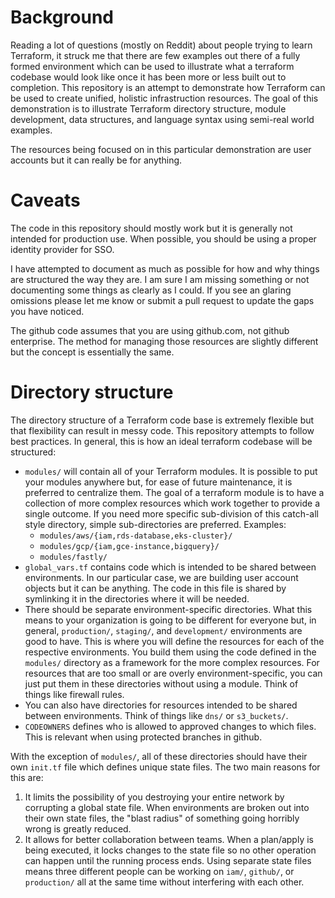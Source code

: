 # Background

Reading a lot of questions (mostly on Reddit) about people trying to learn Terraform, it struck me that there are few examples out there of a fully formed environment which can be used to illustrate what a terraform codebase would look like once it has been more or less built out to completion. This repository is an attempt to demonstrate how Terraform can be used to create unified, holistic infrastruction resources. The goal of this demonstration is to illustrate Terraform directory structure, module development, data structures, and language syntax using semi-real world examples.

The resources being focused on in this particular demonstration are user accounts but it can really be for anything.

# Caveats

The code in this repository should mostly work but it is generally not intended for production use. When possible, you should be using a proper identity provider for SSO.

I have attempted to document as much as possible for how and why things are structured the way they are. I am sure I am missing something or not documenting some things as clearly as I could. If you see an glaring omissions please let me know or submit a pull request to update the gaps you have noticed.

The github code assumes that you are using github.com, not github enterprise. The method for managing those resources are slightly different but the concept is essentially the same.

# Directory structure

The directory structure of a Terraform code base is extremely flexible but that flexibility can result in messy code. This repository attempts to follow best practices. In general, this is how an ideal terraform codebase will be structured:

- `modules/` will contain all of your Terraform modules. It is possible to put your modules anywhere but, for ease of future maintenance, it is preferred to centralize them. The goal of a terraform module is to have a collection of more complex resources which work together to provide a single outcome. If you need more specific sub-division of this catch-all style directory, simple sub-directories are preferred. Examples:
	- `modules/aws/{iam,rds-database,eks-cluster}/`
	- `modules/gcp/{iam,gce-instance,bigquery}/`
	- `modules/fastly/`
- `global_vars.tf` contains code which is intended to be shared between environments. In our particular case, we are building user account objects but it can be anything. The code in this file is shared by symlinking it in the directories where it will be needed.
- There should be separate environment-specific directories. What this means to your organization is going to be different for everyone but, in general, `production/`, `staging/`, and `development/` environments are good to have. This is where you will define the resources for each of the respective environments. You build them using the code defined in the `modules/` directory as a framework for the more complex resources. For resources that are too small or are overly environment-specific, you can just put them in these directories without using a module. Think of things like firewall rules.
- You can also have directories for resources intended to be shared between environments. Think of things like `dns/` or `s3_buckets/`.
- `CODEOWNERS` defines who is allowed to approved changes to which files. This is relevant when using protected branches in github.

With the exception of `modules/`, all of these directories should have their own `init.tf` file which defines unique state files. The two main reasons for this are:

1. It limits the possibility of you destroying your entire network by corrupting a global state file. When environments are broken out into their own state files, the "blast radius" of something going horribly wrong is greatly reduced.
2. It allows for better collaboration between teams. When a plan/apply is being executed, it locks changes to the state file so no other operation can happen until the running process ends. Using separate state files means three different people can be working on `iam/`, `github/`, or `production/` all at the same time without interfering with each other.